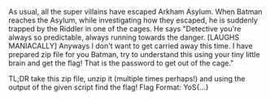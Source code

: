 As usual, all the super villains have escaped Arkham Asylum. When Batman reaches the Asylum, 
while investigating how they escaped, he is suddenly trapped by the Riddler in one of the cages.
He says "Detective you're always so predictable, always running towards the danger. 
[LAUGHS MANIACALLY]
Anyways I don't want to get carried away this time.
I have prepared zip file for you Batman, try to understand this using your tiny little brain and 
get the flag! That is the password to get out of the cage."

TL;DR take this zip file, unzip it (multiple times perhaps!) and using the output of the given
script find the flag!
Flag Format: YoS{...}
